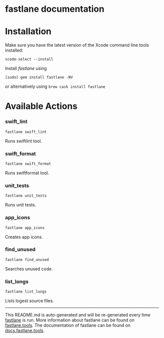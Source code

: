 fastlane documentation
================
# Installation

Make sure you have the latest version of the Xcode command line tools installed:

```
xcode-select --install
```

Install _fastlane_ using
```
[sudo] gem install fastlane -NV
```
or alternatively using `brew cask install fastlane`

# Available Actions
### swift_lint
```
fastlane swift_lint
```
Runs swiftlint tool.
### swift_format
```
fastlane swift_format
```
Runs swiftformat tool.
### unit_tests
```
fastlane unit_tests
```
Runs unit tests.
### app_icons
```
fastlane app_icons
```
Creates app icons.
### find_unused
```
fastlane find_unused
```
Searches unused code.
### list_longs
```
fastlane list_longs
```
Lists logest source files.

----

This README.md is auto-generated and will be re-generated every time [fastlane](https://fastlane.tools) is run.
More information about fastlane can be found on [fastlane.tools](https://fastlane.tools).
The documentation of fastlane can be found on [docs.fastlane.tools](https://docs.fastlane.tools).
